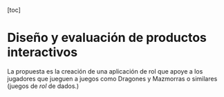 [toc]
# Diseño y evaluación de productos interactivos
La propuesta es la creación de una aplicación de rol que apoye a los jugadores que jueguen a juegos como Dragones y Mazmorras o similares (juegos de _rol_ de dados.)

